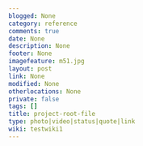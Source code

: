 ```yaml
---
blogged: None
category: reference
comments: true
date: None
description: None
footer: None
imagefeature: m51.jpg
layout: post
link: None
modified: None
otherlocations: None
private: false
tags: []
title: project-root-file
type: photo|video|status|quote|link
wiki: testwiki1
---
```

<!--summary-->